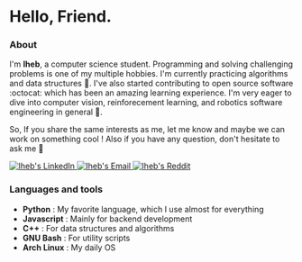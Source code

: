 # Hello, Friend.

### About 

I'm **Iheb**, a computer science student. Programming and solving challenging problems is one of my multiple hobbies.
I'm currently practicing algorithms and data structures :floppy_disk:. I've also started contributing to open source software :octocat: which has been an amazing learning experience.
I'm very eager to dive into computer vision, reinforecement learning, and robotics software engineering in general :robot:.

So, If you share the same interests as me, let me know and maybe we can work on something cool !
Also if you have any question, don't hesitate to ask me :rainbow:

<a href="https://www.linkedin.com/in/iheb-haboubi/">
  <img alt="Iheb's LinkedIn" src="https://img.shields.io/badge/LinkedIn-%230077B5.svg?&style=for-the-badge&logo=linkedin&logoColor=white"/>
</a>

<a href="mailto:iheb.haboubi56@gmail.com">
  <img alt="Iheb's Email" src="https://img.shields.io/badge/Email-%23D14836.svg?&style=for-the-badge&logo=gmail&logoColor=white"/>
</a>
                                                                                                                                                                                  
<a href="https://www.reddit.com/user/iheb-haboubi">
  <img alt="Iheb's Reddit" src="https://img.shields.io/badge/Reddit-%23FF4500.svg?&style=for-the-badge&logo=reddit&logoColor=white"/>
</a>


### Languages and tools

- **Python**     : My favorite language, which I use almost for everything 
- **Javascript** : Mainly for backend development  
- **C++**        : For data structures and algorithms
- **GNU Bash**   : For utility scripts 
- **Arch Linux** : My daily OS 
